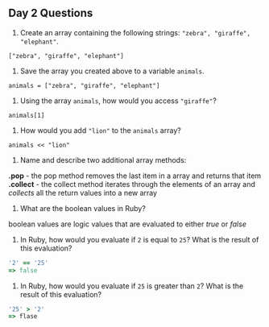 ## Day 2 Questions

1. Create an array containing the following strings: `"zebra", "giraffe", "elephant"`.

  `["zebra", "giraffe", "elephant"]`

1. Save the array you created above to a variable `animals`.

  `animals = ["zebra", "giraffe", "elephant"]`

1. Using the array `animals`, how would you access `"giraffe"`?

  `animals[1]`

1. How would you add `"lion"` to the `animals` array?

  `animals << "lion"`

1. Name and describe two additional array methods:

  **.pop** - the pop method removes the last item in a array and returns that item
  **.collect** - the collect method iterates through the elements of an array and *collects* all the return values into a new array

1. What are the boolean values in Ruby?

  boolean values are logic values that are evaluated to either *true* or *false*

1. In Ruby, how would you evaluate if `2` is equal to `25`? What is the result of this evaluation?

  ```ruby
  '2' == '25'
  => false
  ```

1. In Ruby, how would you evaluate if `25` is greater than `2`? What is the result of this evaluation?

  ```ruby
  '25' > '2'
  => flase
  ```
